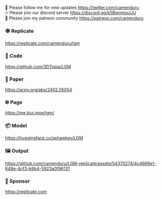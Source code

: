 🐣 Please follow me for new updates https://twitter.com/camenduru <br />
🔥 Please join our discord server https://discord.gg/k5BwmmvJJU <br />
🥳 Please join my patreon community https://patreon.com/camenduru <br />

### 🕸 Replicate
https://replicate.com/camenduru/lgm

### 🧬 Code
https://github.com/3DTopia/LGM

### 📄 Paper
https://arxiv.org/abs/2402.05054

### 🌐 Page
https://me.kiui.moe/lgm/

### 📦 Model
https://huggingface.co/ashawkey/LGM

### 🖼 Output

https://github.com/camenduru/LGM-replicate/assets/54370274/4c4666e1-648e-4cf3-b9b4-5923a0f96131

### 🏢 Sponsor
https://replicate.com
